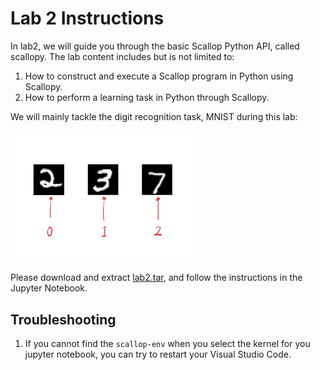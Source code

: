 # Lab 2 Instructions

In lab2, we will guide you through the basic Scallop Python API, called scallopy.
The lab content includes but is not limited to:
1. How to construct and execute a Scallop program in Python using Scallopy.
2. How to perform a learning task in Python through Scallopy.

We will mainly tackle the digit recognition task, MNIST during this lab:
<div>
 <img src="/img/summer_school/lab1/mnist_example.png" width="300"/>
</div>

Please download and extract [lab2.tar](/ssft22/labs/lab2.tar), and follow the instructions in the Jupyter Notebook.

## Troubleshooting
1. If you cannot find the `scallop-env` when you select the kernel for you jupyter notebook, you can try to restart your Visual Studio Code.
